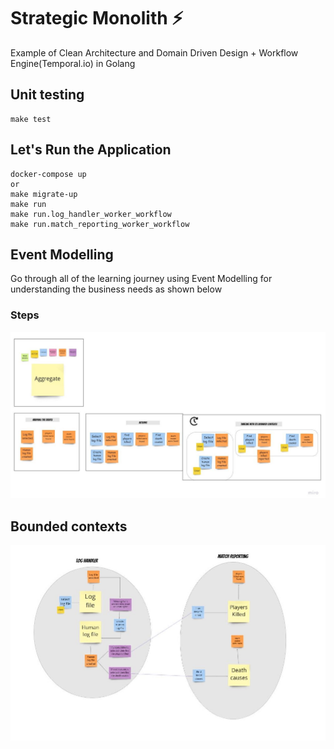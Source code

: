 # Strategic Monolith ⚡️

Example of Clean Architecture and Domain Driven Design + Workflow Engine(Temporal.io) in Golang

## Unit testing
```
make test
```

## Let's Run the Application 
```
docker-compose up
or
make migrate-up
make run
make run.log_handler_worker_workflow
make run.match_reporting_worker_workflow
```

## Event Modelling

Go through all of the learning journey using Event Modelling for understanding the business needs as shown below

### Steps
![Image](./assets/EventModelling.jpg?raw=true)

## Bounded contexts
![Image](./assets/EventModellingOutcome.jpg?raw=true)